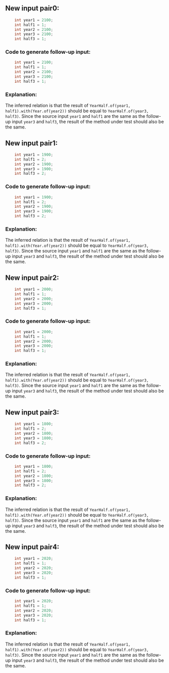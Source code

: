 ## New input pair0:
```java
    int year1 = 2100;
    int half1 = 1;
    int year2 = 2100;
    int year3 = 2100;
    int half3 = 1;
```
### Code to generate follow-up input:
```java
    int year1 = 2100;
    int half1 = 1;
    int year2 = 2100;
    int year3 = 2100;
    int half3 = 1;
```
### Explanation:
The inferred relation is that the result of `YearHalf.of(year1, half1).with(Year.of(year2))` should be equal to `YearHalf.of(year3, half3)`. Since the source input `year1` and `half1` are the same as the follow-up input `year3` and `half3`, the result of the method under test should also be the same.

## New input pair1:
```java
    int year1 = 1900;
    int half1 = 2;
    int year2 = 1900;
    int year3 = 1900;
    int half3 = 2;
```
### Code to generate follow-up input:
```java
    int year1 = 1900;
    int half1 = 2;
    int year2 = 1900;
    int year3 = 1900;
    int half3 = 2;
```
### Explanation:
The inferred relation is that the result of `YearHalf.of(year1, half1).with(Year.of(year2))` should be equal to `YearHalf.of(year3, half3)`. Since the source input `year1` and `half1` are the same as the follow-up input `year3` and `half3`, the result of the method under test should also be the same.

## New input pair2:
```java
    int year1 = 2000;
    int half1 = 1;
    int year2 = 2000;
    int year3 = 2000;
    int half3 = 1;
```
### Code to generate follow-up input:
```java
    int year1 = 2000;
    int half1 = 1;
    int year2 = 2000;
    int year3 = 2000;
    int half3 = 1;
```
### Explanation:
The inferred relation is that the result of `YearHalf.of(year1, half1).with(Year.of(year2))` should be equal to `YearHalf.of(year3, half3)`. Since the source input `year1` and `half1` are the same as the follow-up input `year3` and `half3`, the result of the method under test should also be the same.

## New input pair3:
```java
    int year1 = 1800;
    int half1 = 2;
    int year2 = 1800;
    int year3 = 1800;
    int half3 = 2;
```
### Code to generate follow-up input:
```java
    int year1 = 1800;
    int half1 = 2;
    int year2 = 1800;
    int year3 = 1800;
    int half3 = 2;
```
### Explanation:
The inferred relation is that the result of `YearHalf.of(year1, half1).with(Year.of(year2))` should be equal to `YearHalf.of(year3, half3)`. Since the source input `year1` and `half1` are the same as the follow-up input `year3` and `half3`, the result of the method under test should also be the same.

## New input pair4:
```java
    int year1 = 2020;
    int half1 = 1;
    int year2 = 2020;
    int year3 = 2020;
    int half3 = 1;
```
### Code to generate follow-up input:
```java
    int year1 = 2020;
    int half1 = 1;
    int year2 = 2020;
    int year3 = 2020;
    int half3 = 1;
```
### Explanation:
The inferred relation is that the result of `YearHalf.of(year1, half1).with(Year.of(year2))` should be equal to `YearHalf.of(year3, half3)`. Since the source input `year1` and `half1` are the same as the follow-up input `year3` and `half3`, the result of the method under test should also be the same.
